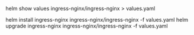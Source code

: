  helm show values ingress-nginx/ingress-nginx > values.yaml

helm install  ingress-nginx ingress-nginx/ingress-nginx -f values.yaml
 helm upgrade ingress-nginx ingress-nginx/ingress-nginx -f values.yaml